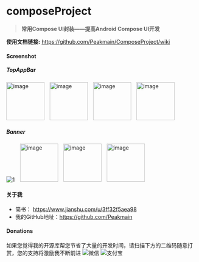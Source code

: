 # composeProject

> **常用Compose UI封装——提高Android Compose UI开发**

**使用文档链接:** https://github.com/Peakmain/ComposeProject/wiki

#### Screenshot
##### TopAppBar
<img height="100" alt="image" src="https://user-images.githubusercontent.com/26482737/167072803-1eabf493-4f96-4e9a-9b98-460e59549931.png">&emsp;<img height="100" alt="image" src="https://user-images.githubusercontent.com/26482737/167073366-6addc429-9870-40ca-ab51-236d12c431d3.png">&emsp;<img height="100" alt="image" src="https://user-images.githubusercontent.com/26482737/167073670-3f1291db-e8c3-42c9-98c9-98c3d5268dab.png">&emsp;<img height="100" alt="image" src="https://user-images.githubusercontent.com/26482737/167074212-baa4f4e4-2364-4882-81f3-342fb23a76cb.png">
##### Banner
![1](https://user-images.githubusercontent.com/26482737/167081429-8fcefdbb-4d84-4ddb-a46c-018cf8381545.gif)&emsp;<img height="100" alt="image" src="https://user-images.githubusercontent.com/26482737/167077195-4bb44b56-f9e0-40fb-b857-2cdbe3049688.png">&emsp;<img height="100" alt="image" src="https://user-images.githubusercontent.com/26482737/167078179-1574fb31-329a-493b-a43a-d0b944f981af.png">&emsp;<img height="100" alt="image" src="https://user-images.githubusercontent.com/26482737/167078671-8b106846-88b9-44db-b72d-453ea997ac0b.png">

#### 关于我

- 简书： https://www.jianshu.com/u/3ff32f5aea98
- 我的GitHub地址：https://github.com/Peakmain

#### Donations
如果您觉得我的开源库帮您节省了大量的开发时间，请扫描下方的二维码随意打赏，您的支持将激励我不断前进
![微信](https://user-images.githubusercontent.com/26482737/184805287-0561a7e2-da13-4ef4-b367-c5e8672c121d.jpg)
![支付宝](https://user-images.githubusercontent.com/26482737/184805306-f44511a7-7660-4fe1-9f07-305005576c2c.jpg)
